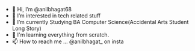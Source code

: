 - 👋 Hi, I’m @anilbhagat68
- 👀 I’m interested in tech related stuff
- 🌱 I’m currently Studying BA Computer Science(Accidental Arts Student Long Story)
- 💞️ I'm learning everything from scratch.
- 📫 How to reach me ...
@anilbhagat_    on insta
<!---
anilbhagat68/anilbhagat68 is a ✨ special ✨ repository because its `README.md` (this file) appears on your GitHub profile.
You can click the Preview link to take a look at your changes.
--->
